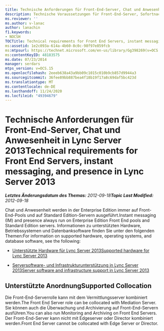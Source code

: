 ```yaml
---
title: Technische Anforderungen für Front-End-Server, Chat und Anwesenheit
description: Technische Voraussetzungen für Front-End-Server, Sofortnachrichten und Anwesenheitsinformationen.
ms.reviewer: ''
ms.author: v-lanac
author: lanachin
f1.keywords:
- NOCSH
TOCTitle: Technical requirements for Front End Servers, instant messaging, and presence
ms:assetid: 1e2c093a-614a-4b60-8c0c-98f97e859fcb
ms:mtpsurl: https://technet.microsoft.com/en-us/library/Gg398269(v=OCS.15)
ms:contentKeyID: 48183575
ms.date: 07/23/2014
manager: serdars
mtps_version: v=OCS.15
ms.openlocfilehash: 2eeeb638a43a9bb09c1015c010b9cb857d9944a3
ms.sourcegitcommit: 36fee89bb887bea4f18b19f17a8c69daf5bc423d
ms.translationtype: MT
ms.contentlocale: de-DE
ms.lasthandoff: 11/24/2020
ms.locfileid: "49394679"
---
```

# <a name="technical-requirements-for-front-end-servers-instant-messaging-and-presence-in-lync-server-2013"></a><span data-ttu-id="acda1-103">Technische Anforderungen für Front-End-Server, Chat und Anwesenheit in Lync Server 2013</span><span class="sxs-lookup"><span data-stu-id="acda1-103">Technical requirements for Front End Servers, instant messaging, and presence in Lync Server 2013</span></span>

<div data-xmlns="http://www.w3.org/1999/xhtml">

<div class="topic" data-xmlns="http://www.w3.org/1999/xhtml" data-msxsl="urn:schemas-microsoft-com:xslt" data-cs="https://msdn.microsoft.com/">

<div data-asp="https://msdn2.microsoft.com/asp">



</div>

<div id="mainSection">

<div id="mainBody"><span data-ttu-id="acda1-104">

<span> </span></span><span class="sxs-lookup"><span data-stu-id="acda1-104">

<span> </span></span></span>

<span data-ttu-id="acda1-105">_**Letztes Änderungsdatum des Themas:** 2012-09-18_</span><span class="sxs-lookup"><span data-stu-id="acda1-105">_**Topic Last Modified:** 2012-09-18_</span></span>

<span data-ttu-id="acda1-106">Chat und Anwesenheit werden in der Enterprise Edition immer auf Front-End-Pools und auf Standard Edition-Servern ausgeführt.</span><span class="sxs-lookup"><span data-stu-id="acda1-106">Instant messaging (IM) and presence always run on Enterprise Edition Front End pools and Standard Edition servers.</span></span> <span data-ttu-id="acda1-107">Informationen zu unterstützten Hardware, Betriebssystemen und Datenbanksoftware finden Sie unter den folgenden Themen:</span><span class="sxs-lookup"><span data-stu-id="acda1-107">For information on supported hardware, operating systems, and database software, see the following:</span></span>

  - [<span data-ttu-id="acda1-108">Unterstützte Hardware für Lync Server 2013</span><span class="sxs-lookup"><span data-stu-id="acda1-108">Supported hardware for Lync Server 2013</span></span>](lync-server-2013-supported-hardware.md)

  - [<span data-ttu-id="acda1-109">Serversoftware- und Infrastrukturunterstützung in Lync Server 2013</span><span class="sxs-lookup"><span data-stu-id="acda1-109">Server software and infrastructure support in Lync Server 2013</span></span>](lync-server-2013-server-software-and-infrastructure-support.md)

<div>

## <a name="supported-collocation"></a><span data-ttu-id="acda1-110">Unterstützte Anordnung</span><span class="sxs-lookup"><span data-stu-id="acda1-110">Supported Collocation</span></span>

<span data-ttu-id="acda1-111">Die Front-End-Serverrolle kann mit dem Vermittlungsserver kombiniert werden.</span><span class="sxs-lookup"><span data-stu-id="acda1-111">The Front End Server role can be collocated with Mediation Server.</span></span> <span data-ttu-id="acda1-112">Sie können auch die Überwachung und Archivierung auf Front-End-Servern ausführen.</span><span class="sxs-lookup"><span data-stu-id="acda1-112">You can also run Monitoring and Archiving on Front End Servers.</span></span> <span data-ttu-id="acda1-113">Der Front-End-Server kann nicht mit Edgeserver oder Director kombiniert werden.</span><span class="sxs-lookup"><span data-stu-id="acda1-113">Front End Server cannot be collocated with Edge Server or Director.</span></span>

<span data-ttu-id="acda1-114"></div>

</div>

<span> </span>

</div>

</div>

</span><span class="sxs-lookup"><span data-stu-id="acda1-114"></div>

</div>

<span> </span>

</div>

</div>

</span></span></div>

